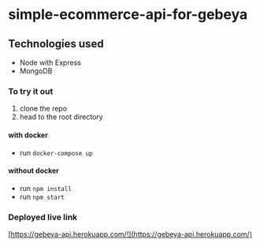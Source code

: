 # simple-ecommerce-api-for-gebeya

## Technologies used

 - Node with Express
 - MongoDB

### To try it out

 1.  clone the repo
 2.  head to the root directory

#### with docker

 - run `docker-compose up`

#### without docker

 - run `npm install`
 - run `npm start`

### Deployed live link

 [https://gebeya-api.herokuapp.com/!](https://gebeya-api.herokuapp.com/)
